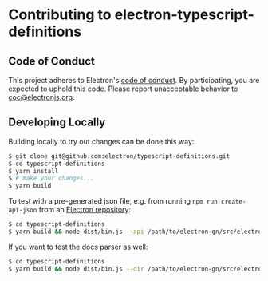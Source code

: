 # Contributing to electron-typescript-definitions

## Code of Conduct

This project adheres to Electron's [code of conduct](https://github.com/electron/electron/blob/master/CODE_OF_CONDUCT.md). By participating, you are expected to uphold this code. Please report unacceptable behavior to coc@electronjs.org.

## Developing Locally

Building locally to try out changes can be done this way:

```sh
$ git clone git@github.com:electron/typescript-definitions.git
$ cd typescript-definitions
$ yarn install
$ # make your changes...
$ yarn build
```

To test with a pre-generated json file, e.g. from running `npm run create-api-json` from an [Electron repository](https://github.com/electron/electron/):

```sh
$ cd typescript-definitions
$ yarn build && node dist/bin.js --api /path/to/electron-gn/src/electron/electron-api.json
```

If you want to test the docs parser as well:

```sh
$ cd typescript-definitions
$ yarn build && node dist/bin.js --dir /path/to/electron-gn/src/electron
￼
```
